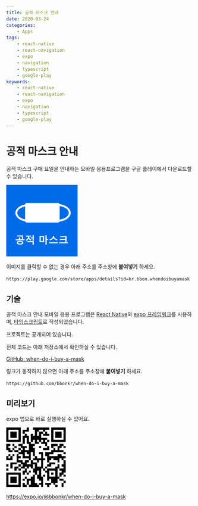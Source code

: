 ```yaml
---
title: 공적 마스크 안내
date: 2020-03-24
categories:
    - Apps
tags:
    - react-native
    - react-navigation
    - expo
    - navigation
    - typescript
    - google-play
keywords:
    - react-native
    - react-navigation
    - expo
    - navigation
    - typescript
    - google-play
---
```


# 공적 마스크 안내

공적 마스크 구매 요일을 안내하는 모바일 응용프로그램을 구글 플레이에서 다운로드할 수 있습니다.

[![](./icon-192.png)](https://play.google.com/store/apps/details?id=kr.bbon.whendoibuyamask)

이미지를 클릭할 수 없는 경우 아래 주소를 주소창에 **붙여넣기** 하세요.

`https://play.google.com/store/apps/details?id=kr.bbon.whendoibuyamask`

## 기술

공적 마스크 안내 모바일 응용 프로그램은 [React Native](https://reactnative.dev/)와 [expo 프레임워크](https://expo.io/)를 사용하며, [타입스크립트](https://www.typescriptlang.org/)로 작성되었습니다.

프로젝트는 공개되어 있습니다.

전체 코드는 아래 저장소에서 확인하실 수 있습니다.

[GitHub: when-do-i-buy-a-mask](https://github.com/bbonkr/when-do-i-buy-a-mask)

링크가 동작하지 않으면 아래 주소를 주소창에 **붙여넣기** 하세요.

`https://github.com/bbonkr/when-do-i-buy-a-mask`

## 미리보기

expo 앱으로 바로 실행하실 수 있어요.

[![](./expo.png)](https://expo.io/@bbonkr/when-do-i-buy-a-mask)

https://expo.io/@bbonkr/when-do-i-buy-a-mask
